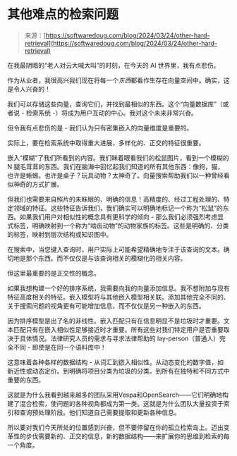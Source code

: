 <!--yml

category: 未分类

date: 2024-05-29 12:41:27

-->

# 其他难点的检索问题

> 来源：[https://softwaredoug.com/blog/2024/03/24/other-hard-retrieval](https://softwaredoug.com/blog/2024/03/24/other-hard-retrieval)

在我最阴暗的“老人对云大喊大叫”的时刻，在今天的 AI 世界里，我有点悲伤。

作为从业者，我很高兴我们现在将每一个*东西*都看作生存在向量空间中。确实，这是令人兴奋的！

我们可以存储这些向量，查询它们，并找到最相似的东西。这个“向量数据库”（或者说 - 检索系统 -）将成为用户互动的中心。我对这个未来非常兴奋。

但令我有点悲伤的是 - 我们认为只有密集嵌入的向量维度是重要的。

实际上，要在检索系统中取得重大进展，多样化的、正交的特征很重要。

嵌入“模糊”了我们所看到的内容。我们眯着眼看我们的松鼠图片，看到一个模糊的 N 腿毛茸茸的东西。我们在脑海中回忆起我们知道的所有其他东西：像狗，猫，也许是蜥蜴。也许是桌子？玩具动物？太神奇了。向量搜索帮助我们以一种曾经看似神奇的方式扩展。

但我们也需要来自照片的未眯眼的、明确的信息！高精度的、经过工程处理的、特定领域的特征。这些特征告诉我们，我们确实可以明确地标记一个称为“松鼠”的东西。如果我们用户对相似性的概念具有更科学的倾向 - 那么我们必须强烈考虑显式标签，明确映射到一个称为“啮齿动物”的动物家族的标签。这些是明确的、分类的标签，映射到层次结构或知识图中。

在搜索中，当您键入查询时，用户实际上可能希望精确地专注于该查询的文本。确切地是那个东西。而不仅仅是与该查询相关的模糊化的相关内容。

但这里最重要的是正交性的概念。

如果我想构建一个好的排序系统，我需要向我的向量添加信息。我不想附加与现有特征高度相关的特征。嵌入模型将与其他嵌入模型相关联。添加其他完全不同的、关于搜索问题的视角更有可能增加信息，而不仅仅是另一种嵌入的东西。

因为排序模型是出了名的非线性。嵌入匹配只有在信息明显不是垃圾时才重要。文本匹配只有在嵌入相似性足够接近时才重要。所有这些对我们特定用户是否重要取决于具体情况。法律研究人员的需求与寻求法律帮助的 lay-person（普通人）完全不同 - 即使是在同一个语料库中！

这意味着各种各样的数据结构 - 从词汇到嵌入相似性。从动态变化的数字值，如新近性或动态定价。到明确将项目分类为垃圾的分类。到所有在独特和不同方式中重要的东西。

这就是为什么我看到越来越多的团队采用Vespa和OpenSearch——它们明确地构建了混合检索，使问题的各种视角都成为第一类。这就是为什么团队大量投资于索引和查询预处理阶段。他们知道自己需要提取和更新各种信息。

所以要对我们今天所处的位置感到兴奋，但不要停留在你的孤立检索岛上。迈出变革性的步伐需要新的、正交的信息，新的数据结构——来扩展你的思维到检索的每一个角度。

